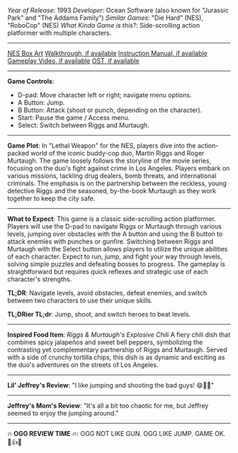 *Year of Release*: 1993
*Developer*: Ocean Software (also known for "Jurassic Park" and "The Addams Family")
*Similar Games*: "Die Hard" (NES), "RoboCop" (NES)
*What Kinda Game is this?*: Side-scrolling action platformer with multiple characters.

---
[NES Box Art](https://www.google.com/search?tbm=isch&q=NES+Box+Art+Lethal+Weapon) 
[Walkthrough, if available](https://www.google.com/search?q=Walkthrough+NES+Lethal+Weapon)
[Instruction Manual, if available](https://www.google.com/search?q=NES+Instruction+Manual+Lethal+Weapon)
[Gameplay Video, if available](https://www.youtube.com/results?search_query=gameplay+NES+Lethal+Weapon) 
[OST, if available](https://www.youtube.com/results?search_query=gameplay+NES+Lethal+Weapon+OST)

- - -
**Game Controls**:
- D-pad: Move character left or right; navigate menu options.
- A Button: Jump.
- B Button: Attack (shoot or punch, depending on the character).
- Start: Pause the game / Access menu.
- Select: Switch between Riggs and Murtaugh.

- - -
**Game Plot**: 
In "Lethal Weapon" for the NES, players dive into the action-packed world of the iconic buddy-cop duo, Martin Riggs and Roger Murtaugh. The game loosely follows the storyline of the movie series, focusing on the duo's fight against crime in Los Angeles. Players embark on various missions, tackling drug dealers, bomb threats, and international criminals. The emphasis is on the partnership between the reckless, young detective Riggs and the seasoned, by-the-book Murtaugh as they work together to keep the city safe.

- - -
**What to Expect**: 
This game is a classic side-scrolling action platformer. Players will use the D-pad to navigate Riggs or Murtaugh through various levels, jumping over obstacles with the A button and using the B button to attack enemies with punches or gunfire. Switching between Riggs and Murtaugh with the Select button allows players to utilize the unique abilities of each character. Expect to run, jump, and fight your way through levels, solving simple puzzles and defeating bosses to progress. The gameplay is straightforward but requires quick reflexes and strategic use of each character's strengths.

**TL;DR**: Navigate levels, avoid obstacles, defeat enemies, and switch between two characters to use their unique skills.

**TL;DRier TL;dr**: Jump, shoot, and switch heroes to beat levels.

---
**Inspired Food Item**: *Riggs & Murtaugh's Explosive Chili*
A fiery chili dish that combines spicy jalapeños and sweet bell peppers, symbolizing the contrasting yet complementary partnership of Riggs and Murtaugh. Served with a side of crunchy tortilla chips, this dish is as dynamic and exciting as the duo's adventures on the streets of Los Angeles.

---
**Lil' Jeffrey's Review**: "I like jumping and shooting the bad guys! 😄👮💥"

---
**Jeffrey's Mom's Review**: "It's all a bit too chaotic for me, but Jeffrey seemed to enjoy the jumping around."

---
🔥 **OGG REVIEW TIME** 🔥: OGG NOT LIKE GUN. OGG LIKE JUMP. GAME OK. 🌋👍🔥